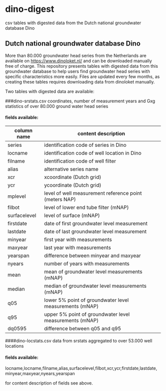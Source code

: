 dino-digest
===========

csv tables with digested data from the Dutch national groundwater database Dino

Dutch national groundwater database Dino
----------------------------------------
More than 80.000 groundwater head series from the Netherlands are available on https://www.dinoloket.nl/ and can be downloaded manually free of charge. This repository presents tables with digested data from this groundwater database to help users find groundwater head series with specific characteristics more easily. Files are updated every few months, as creating these tables requires downloading data from dinoloket manually.

Two tables with digested data are available:

###dino-srstats.csv
coordinates, number of measurement years and Gxg statistics of over 80.000 ground water head series

#### fields available:

| column name   | content description                                      |
| -----------   | -------------------                                      |
| series        | identification code of series in Dino
| locname       | identification code of well location in Dino
| filname       | identification code of well filter
| alias         | alternative series name
| xcr           | xcoordinate (Dutch grid)
| ycr           | ycoordinate (Dutch grid)
| mplevel       | level of well measurement reference point (meters NAP)
| filbot        | level of lower end tube filter (mNAP)
| surfacelevel  | level of surface (mNAP)
| firstdate     | date of first groundwater level measurement
| lastdate      | date of last groundwater level measurement
| minyear       | first year with measurements
| maxyear       | last year with measurements
| yearspan      | difference between minyear and maxyear
| nyears        | number of years with measurements
| mean          | mean of groundwater level measurements (mNAP)
| median        | median of groundwater level measurements (mNAP)
| q05           | lower 5% point of groundwater level measurements (mNAP)
| q95           | upper 5% point of groundwater level measurements (mNAP)
| dq0595        | difference between q05 and q95


####dino-locstats.csv
data from srstats aggregated to over 53.000 well locations

#### fields available:
locname,locname,filname,alias,surfacelevel,filbot,xcr,ycr,firstdate,lastdate,minyear,maxyear,nyears,yearspan

for content description of fields see above.

